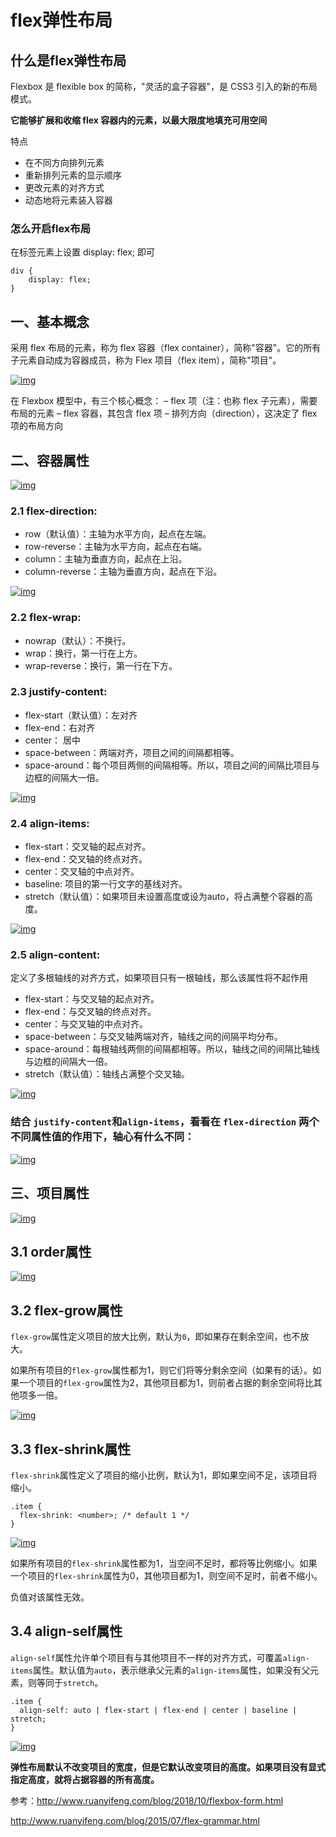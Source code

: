 flex弹性布局
==



## 什么是flex弹性布局

Flexbox 是 flexible box 的简称，"灵活的盒子容器"，是 CSS3 引入的新的布局模式。

**它能够扩展和收缩 flex 容器内的元素，以最大限度地填充可用空间**



特点

-   在不同方向排列元素
-   重新排列元素的显示顺序
-   更改元素的对齐方式
-   动态地将元素装入容器



### 怎么开启flex布局

在标签元素上设置 display: flex; 即可

```
div {
	display: flex;
}
```



## 一、基本概念

采用 flex 布局的元素，称为 flex 容器（flex container），简称"容器"。它的所有子元素自动成为容器成员，称为 Flex 项目（flex item），简称"项目"。

[![img](https://img2018.cnblogs.com/blog/1287814/201902/1287814-20190227105227947-1509987029.png)](https://img2018.cnblogs.com/blog/1287814/201902/1287814-20190227105227947-1509987029.png)

在 Flexbox 模型中，有三个核心概念：
– flex 项（注：也称 flex 子元素），需要布局的元素
– flex 容器，其包含 flex 项
– 排列方向（direction），这决定了 flex 项的布局方向



## 二、容器属性

[![img](https://img2018.cnblogs.com/blog/1287814/201902/1287814-20190227105554256-71254015.png)](https://img2018.cnblogs.com/blog/1287814/201902/1287814-20190227105554256-71254015.png)

 

### 2.1 flex-direction:

-   row（默认值）：主轴为水平方向，起点在左端。
-   row-reverse：主轴为水平方向，起点在右端。
-   column：主轴为垂直方向，起点在上沿。
-   column-reverse：主轴为垂直方向，起点在下沿。

[![img](https://img2018.cnblogs.com/blog/1287814/201902/1287814-20190227112100971-1704943994.png)](https://img2018.cnblogs.com/blog/1287814/201902/1287814-20190227112100971-1704943994.png)

 

 

### 2.2  flex-wrap:

-   nowrap（默认）：不换行。
-   wrap：换行，第一行在上方。
-   wrap-reverse：换行，第一行在下方。

 

### 2.3 justify-content:

-   flex-start（默认值）：左对齐
-   flex-end：右对齐
-   center： 居中
-   space-between：两端对齐，项目之间的间隔都相等。
-   space-around：每个项目两侧的间隔相等。所以，项目之间的间隔比项目与边框的间隔大一倍。

[![img](https://img2018.cnblogs.com/blog/1287814/201902/1287814-20190227115738642-2112201313.gif)](https://img2018.cnblogs.com/blog/1287814/201902/1287814-20190227115738642-2112201313.gif)

### 2.4 align-items:

-   flex-start：交叉轴的起点对齐。
-   flex-end：交叉轴的终点对齐。
-   center：交叉轴的中点对齐。
-   baseline: 项目的第一行文字的基线对齐。
-   stretch（默认值）：如果项目未设置高度或设为auto，将占满整个容器的高度。

[![img](https://img2018.cnblogs.com/blog/1287814/201902/1287814-20190227134053190-1350217843.gif)](https://img2018.cnblogs.com/blog/1287814/201902/1287814-20190227134053190-1350217843.gif)

### 2.5 align-content:

定义了多根轴线的对齐方式，如果项目只有一根轴线，那么该属性将不起作用

-   flex-start：与交叉轴的起点对齐。
-   flex-end：与交叉轴的终点对齐。
-   center：与交叉轴的中点对齐。
-   space-between：与交叉轴两端对齐，轴线之间的间隔平均分布。
-   space-around：每根轴线两侧的间隔都相等。所以，轴线之间的间隔比轴线与边框的间隔大一倍。
-   stretch（默认值）：轴线占满整个交叉轴。

 

[![img](https://img2018.cnblogs.com/blog/1287814/201902/1287814-20190227134814322-88632295.png)](https://img2018.cnblogs.com/blog/1287814/201902/1287814-20190227134814322-88632295.png)

### 结合 `justify-content`和`align-items`，看看在 `flex-direction` 两个不同属性值的作用下，轴心有什么不同：

[![img](https://img2018.cnblogs.com/blog/1287814/201902/1287814-20190227134239511-1709887438.gif)](https://img2018.cnblogs.com/blog/1287814/201902/1287814-20190227134239511-1709887438.gif)

##  三、项目属性

[![img](https://img2018.cnblogs.com/blog/1287814/201902/1287814-20190227135037726-1170549985.png)](https://img2018.cnblogs.com/blog/1287814/201902/1287814-20190227135037726-1170549985.png)

 

## 3.1 order属性

[![img](https://img2020.cnblogs.com/blog/1287814/202008/1287814-20200814180820136-1259976518.png)](https://img2020.cnblogs.com/blog/1287814/202008/1287814-20200814180820136-1259976518.png)

 

 

## 3.2 flex-grow属性

`flex-grow`属性定义项目的放大比例，默认为`0`，即如果存在剩余空间，也不放大。

 

如果所有项目的`flex-grow`属性都为1，则它们将等分剩余空间（如果有的话）。如果一个项目的`flex-grow`属性为2，其他项目都为1，则前者占据的剩余空间将比其他项多一倍。

[![img](https://img2020.cnblogs.com/blog/1287814/202008/1287814-20200814180912736-504097544.png)](https://img2020.cnblogs.com/blog/1287814/202008/1287814-20200814180912736-504097544.png)

 

 

## 3.3 flex-shrink属性

`flex-shrink`属性定义了项目的缩小比例，默认为1，即如果空间不足，该项目将缩小。



```
.item {
  flex-shrink: <number>; /* default 1 */
}
```

 

[![img](http://www.ruanyifeng.com/blogimg/asset/2015/bg2015071015.jpg)](http://www.ruanyifeng.com/blogimg/asset/2015/bg2015071015.jpg)

 

如果所有项目的`flex-shrink`属性都为1，当空间不足时，都将等比例缩小。如果一个项目的`flex-shrink`属性为0，其他项目都为1，则空间不足时，前者不缩小。

负值对该属性无效。

 

## 3.4 align-self属性

`align-self`属性允许单个项目有与其他项目不一样的对齐方式，可覆盖`align-items`属性。默认值为`auto`，表示继承父元素的`align-items`属性，如果没有父元素，则等同于`stretch`。



```
.item {
  align-self: auto | flex-start | flex-end | center | baseline | stretch;
}
```

[![img](https://img2020.cnblogs.com/blog/1287814/202008/1287814-20200814180755315-1277154942.png)](https://img2020.cnblogs.com/blog/1287814/202008/1287814-20200814180755315-1277154942.png)

**弹性布局默认不改变项目的宽度，但是它默认改变项目的高度。如果项目没有显式指定高度，就将占据容器的所有高度。**

参考：http://www.ruanyifeng.com/blog/2018/10/flexbox-form.html

http://www.ruanyifeng.com/blog/2015/07/flex-grammar.html